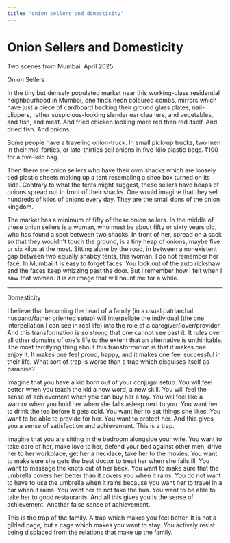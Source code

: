 ```yaml
---
title: "onion sellers and domesticity"
---
```


# Onion Sellers and Domesticity

Two scenes from Mumbai. April 2025.

Onion Sellers

In the tiny but densely populated market near this working-class
residential neighbourhood in Mumbai, one finds neon coloured combs,
mirrors which have just a piece of cardboard backing their ground glass
plates, nail-clippers, rather suspicious-looking slender ear cleaners,
and vegetables, and fish, and meat. And fried chicken looking more red
than red itself. And dried fish. And onions.

Some people have a traveling onion-truck. In small pick-up trucks, two
men in their mid-forties, or late-thirties sell onions in five-kilo
plastic bags. ₹100 for a five-kilo bag.

Then there are onion sellers who have their own shacks which are loosely
tied plastic sheets making up a tent resembling a shoe box turned on its
side. Contrary to what the tents might suggest, these sellers have heaps
of onions spread out in front of their shacks. One would imagine that
they sell hundreds of kilos of onions every day. They are the small dons
of the onion kingdom.

The market has a minimum of fifty of these onion sellers. In the middle
of these onion sellers is a woman, who must be about fifty or sixty
years old, who has found a spot between two shacks. In front of her,
spread on a sack so that they wouldn't touch the ground, is a tiny heap
of onions, maybe five or six kilos at the most. Sitting alone by the
road, in between a nonexistent gap between two equally shabby tents,
this woman. I do not remember her face. In Mumbai it is easy to forget
faces. You look out of the auto rickshaw and the faces keep whizzing
past the door. But I remember how I felt when I saw that woman. It is an
image that will haunt me for a while.

---

Domesticity

I believe that becoming the head of a family (in a usual patriarchal
husband/father oriented setup) will interpellate the individual (the one
interpellation I can see in real life) into the role of a
caregiver/lover/provider. And this transformation is so strong that one
cannot see past it. It rules over all other domains of one's life to the
extent that an alternative is unthinkable. The most terrifying thing
about this transformation is that it makes one enjoy it. It makes one
feel proud, happy, and it makes one feel successful in their life. What
sort of trap is worse than a trap which disguises itself as paradise?

Imagine that you have a kid born out of your conjugal setup. You will
feel better when you teach the kid a new word, a new skill. You will
feel the sense of achievement when you can buy her a toy. You will feel
like a warrior when you hold her when she falls asleep next to you. You
want her to drink the tea before it gets cold. You want her to eat
things she likes. You want to be able to provide for her. You want to
protect her. And this gives you a sense of satisfaction and achievement.
This is a trap.

Imagine that you are sitting in the bedroom alongside your wife. You
want to take care of her, make love to her, defend your bed against
other men, drive her to her workplace, get her a necklace, take her to
the movies. You want to make sure she gets the best doctor to treat her
when she falls ill. You want to massage the knots out of her back. You
want to make sure that the umbrella covers her better than it covers you
when it rains. You do not want to have to use the umbrella when it rains
because you want her to travel in a car when it rains. You want her to
not take the bus. You want to be able to take her to good restaurants.
And all this gives you is the sense of achievement. Another false sense
of achievement.

This is the trap of the family. A trap which makes you feel better. It
is not a gilded cage, but a cage which makes you want to stay. You
actively resist being displaced from the relations that make up the
family.
